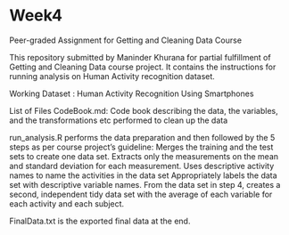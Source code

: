 # Week4
Peer-graded Assignment for Getting and Cleaning Data Course

This repository submitted by Maninder Khurana for partial fulfillment of Getting and Cleaning Data course project. It contains the instructions for running analysis on Human Activity recognition dataset.

Working Dataset : 
Human Activity Recognition Using Smartphones

List of Files
CodeBook.md:  Code book describing the data, the variables, and the transformations etc performed to clean up the data

run_analysis.R performs the data preparation and then followed by the 5 steps as per course project’s guideline:
Merges the training and the test sets to create one data set.
Extracts only the measurements on the mean and standard deviation for each measurement.
Uses descriptive activity names to name the activities in the data set
Appropriately labels the data set with descriptive variable names.
From the data set in step 4, creates a second, independent tidy data set with the average of each variable for each activity and each subject.

FinalData.txt is the exported final data at the end.
